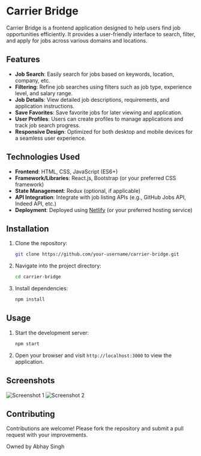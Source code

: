 

# Carrier Bridge

Carrier Bridge is a frontend application designed to help users find job opportunities efficiently. It provides a user-friendly interface to search, filter, and apply for jobs across various domains and locations.

## Features 

- **Job Search**: Easily search for jobs based on keywords, location, company, etc.
- **Filtering**: Refine job searches using filters such as job type, experience level, and salary range.
- **Job Details**: View detailed job descriptions, requirements, and application instructions.
- **Save Favorites**: Save favorite jobs for later viewing and application.
- **User Profiles**: Users can create profiles to manage applications and track job search progress.
- **Responsive Design**: Optimized for both desktop and mobile devices for a seamless user experience.

## Technologies Used

- **Frontend**: HTML, CSS, JavaScript (ES6+)
- **Framework/Libraries**: React.js, Bootstrap (or your preferred CSS framework)
- **State Management**: Redux (optional, if applicable)
- **API Integration**: Integrate with job listing APIs (e.g., GitHub Jobs API, Indeed API, etc.)
- **Deployment**: Deployed using [Netlify](https://www.netlify.com/) (or your preferred hosting service)

## Installation

1. Clone the repository:
   ```bash
   git clone https://github.com/your-username/carrier-bridge.git
   ```
2. Navigate into the project directory:
   ```bash
   cd carrier-bridge
   ```
3. Install dependencies:
   ```bash
   npm install
   ```

## Usage

1. Start the development server:
   ```bash
   npm start
   ```
2. Open your browser and visit `http://localhost:3000` to view the application.

## Screenshots

![Screenshot 1](/screenshots/screenshot1.png)
![Screenshot 2](/screenshots/screenshot2.png)

## Contributing

Contributions are welcome! Please fork the repository and submit a pull request with your improvements.



Owned by Abhay Singh

